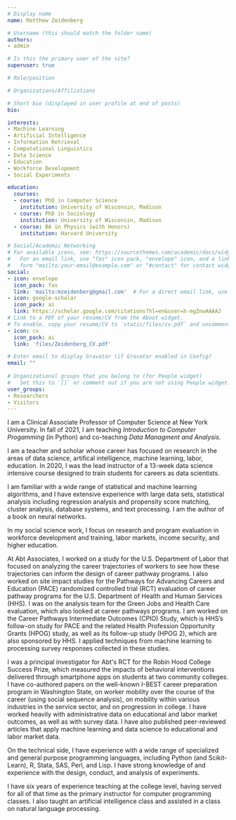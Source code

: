 ```yaml
---
# Display name
name: Matthew Zeidenberg

# Username (this should match the folder name)
authors:
- admin

# Is this the primary user of the site?
superuser: true

# Role/position

# Organizations/Affiliations

# Short bio (displayed in user profile at end of posts)
bio: 

interests:
- Machine Learning
- Artificial Intelligence
- Information Retrieval
- Computational Linguistics
- Data Science
- Education 
- Workforce Development 
- Social Experiments

education:
  courses:
  - course: PhD in Computer Science
    institution: University of Wisconsin, Madison
  - course: PhD in Sociology
    institution: University of Wisconsin, Madison
  - course: BA in Physics (with Honors)
    institution: Harvard University 

# Social/Academic Networking
# For available icons, see: https://sourcethemes.com/academic/docs/widgets/#icons
#   For an email link, use "fas" icon pack, "envelope" icon, and a link in the
#   form "mailto:your-email@example.com" or "#contact" for contact widget.
social:
- icon: envelope
  icon_pack: fas
  link: 'mailto:mzeidenberg@gmail.com'  # For a direct email link, use "mailto:test@example.org".
- icon: google-scholar
  icon_pack: ai
  link: https://scholar.google.com/citations?hl=en&user=h-mgZnwAAAAJ
# Link to a PDF of your resume/CV from the About widget.
# To enable, copy your resume/CV to `static/files/cv.pdf` and uncomment the lines below.  
- icon: cv
  icon_pack: ai
  link: 'files/Zeidenberg_CV.pdf'

# Enter email to display Gravatar (if Gravatar enabled in Config)
email: ""
  
# Organizational groups that you belong to (for People widget)
#   Set this to `[]` or comment out if you are not using People widget.  
user_groups:
- Researchers
- Visitors
---
```


I am a Clinical Associate Professor of Computer Science at 
New York University. In fall of 2021, I am teaching _Introduction to Computer 
Progamming_ (in Python) and co-teaching _Data Managment and Analysis_.

I am a teacher and scholar whose career has focused on research 
in the areas of data science, artifical intelligence, machine learning, 
labor, education. In 2020, I was the lead instructor of a 13-week 
data science intensive course 
designed to train students for careers as data scientists.

I am familiar with a wide range of statistical and machine learning algorithms, and I have extensive experience with large data sets, statistical analysis 
including regression analysis and propensity score matching, cluster analysis,
database systems, and text processing. I am the author of a book on 
neural networks.

In my social science work, I focus on research and program evaluation in 
workforce development and training, labor markets, income security, and 
higher education. 

At Abt Associates, I worked on a study 
for the U.S. Department of Labor that focused on analyzing the 
career trajectories of workers to see how these trajectories 
can inform the design of career pathway programs. 
I also worked on site impact studies for the Pathways for 
Advancing Careers and Education (PACE) randomized controlled trial 
(RCT) evaluation of career pathway programs for the U.S. Department 
of Health and Human Services (HHS). I was on the analysis team 
for the Green Jobs and Health Care evaluation, which also looked 
at career pathways programs. I am worked on the Career 
Pathways Intermediate Outcomes (CPIO) Study, which is HHS’s follow-on 
study for PACE and the related Health Profession Opportunity Grants 
(HPOG) study, as well as its follow-up study (HPOG 2), which are also 
sponsored by HHS. I applied techniques from machine learning 
to processing survey responses collected in these studies.

I was a principal investigator for Abt's RCT for the Robin Hood College 
Success Prize, which measured the impacts of behavioral interventions 
delivered through smartphone apps on students at two community colleges. 
I have co-authored papers on the well-known I-BEST career preparation 
program in Washington State, on worker mobility over the course of the career 
(using social sequence analysis), on mobility within various industries 
in the service sector, and on progression in college. I have worked heavily 
with administrative data on educational and labor market outcomes, as well 
as with survey data. I have also published peer-reviewed articles that apply 
machine learning and data science to educational and labor market data.

On the technical side, I have experience with a wide range of specialized and general purpose programming languages, including Python (and Scikit-Learn), R, Stata, SAS, Perl, and Lisp. I have strong knowledge of and experience with the design, conduct, and analysis of experiments.

I have six years of experience teaching at the college level, having served for all of that time as the primary instructor for computer programming classes. I also taught an artificial intelligence class and assisted in a class on natural language processing. 

